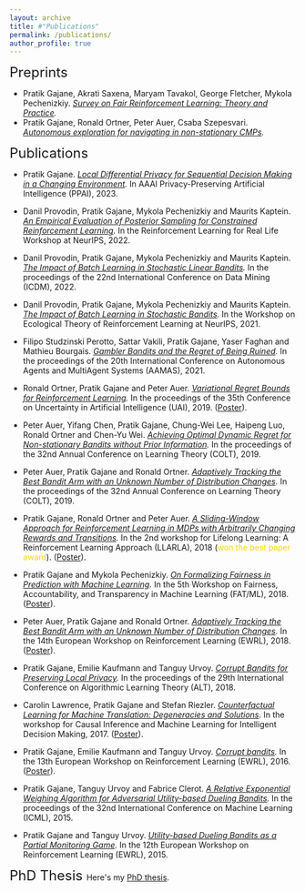 ```yaml
---
layout: archive
title: #"Publications"
permalink: /publications/
author_profile: true
---
```


<font size = 5> Preprints </font>

* Pratik Gajane, Akrati Saxena, Maryam Tavakol, George Fletcher, Mykola Pechenizkiy. <i>[Survey on Fair Reinforcement Learning: Theory and Practice](https://arxiv.org/abs/2205.10032).</i>
* Pratik Gajane, Ronald Ortner, Peter Auer, Csaba Szepesvari. <i>[Autonomous exploration for navigating in non-stationary CMPs](https://arxiv.org/abs/1910.08446v1).</i>

<font size = 5> Publications </font>

*  Pratik Gajane. <i>[Local Differential Privacy for Sequential Decision Making in a Changing
Environment](https://arxiv.org/abs/2301.00561).</i> In AAAI Privacy-Preserving Artificial Intelligence (PPAI), 2023.

* Danil Provodin, Pratik Gajane, Mykola Pechenizkiy and Maurits Kaptein. <i>[An Empirical Evaluation of Posterior Sampling for Constrained Reinforcement Learning](https://arxiv.org/abs/2209.03596).</i> In the Reinforcement Learning for Real Life Workshop at NeurIPS, 2022.

* Danil Provodin, Pratik Gajane, Mykola Pechenizkiy and Maurits Kaptein. <i>[The Impact of Batch Learning in Stochastic Linear Bandits](https://arxiv.org/abs/2202.06657).</i> In the proceedings of the 22nd International Conference on Data Mining (ICDM), 2022.

* Danil Provodin, Pratik Gajane, Mykola Pechenizkiy and Maurits Kaptein. <i>[The Impact of Batch Learning in Stochastic
Bandits](https://arxiv.org/abs/2111.02071).</i> In the Workshop on Ecological Theory of Reinforcement Learning at NeurIPS, 2021.

* Filipo Studzinski Perotto, Sattar Vakili, Pratik Gajane, Yaser Faghan and Mathieu Bourgais. <i>[Gambler Bandits and the Regret of Being Ruined](https://dl.acm.org/doi/10.5555/3463952.3464194).</i> In the proceedings of the 20th International Conference on Autonomous Agents and MultiAgent Systems (AAMAS), 2021.

* Ronald Ortner, Pratik Gajane and Peter Auer. <i>[Variational Regret Bounds for Reinforcement Learning](https://proceedings.mlr.press/v115/ortner20a.html).</i> In the proceedings of the 35th Conference on Uncertainty in Artificial Intelligence (UAI), 2019. ([Poster](/files/UAI_2019_poster.pdf)).

*  Peter Auer, Yifang Chen, Pratik Gajane, Chung-Wei Lee, Haipeng Luo, Ronald Ortner and Chen-Yu Wei. <i>[Achieving Optimal Dynamic Regret for Non-stationary Bandits without Prior Information](https://proceedings.mlr.press/v99/auer19b.html).</i> In the proceedings of the 32nd Annual Conference on Learning Theory (COLT), 2019.

* Peter Auer, Pratik Gajane and Ronald Ortner. <i>[Adaptively Tracking the Best Bandit Arm with an Unknown Number of Distribution Changes](https://proceedings.mlr.press/v99/auer19a.html).</i> In the proceedings of the 32nd Annual Conference on Learning Theory (COLT), 2019.
 
* Pratik Gajane, Ronald Ortner and Peter Auer. <i>[A Sliding-Window Approach for Reinforcement Learning in MDPs with Arbitrarily Changing Rewards and Transitions](https://drive.google.com/file/d/1FHAgRpUPcO4YBjg3meK47d3VZozIwIx5/view).</i> In the 2nd workshop for Lifelong Learning: A Reinforcement Learning Approach (LLARLA), 2018 (<span style="color:gold">won the best paper award</span>). ([Poster](/files/LLARLA_2018_poster.pdf)).

* Pratik Gajane and Mykola Pechenizkiy. <i>[On Formalizing Fairness in Prediction with Machine Learning](https://www.fatml.org/media/documents/formalizing_fairness_in_prediction_with_ml.pdf).</i> In the 5th Workshop on Fairness, Accountability, and Transparency in Machine Learning (FAT/ML), 2018. ([Poster](/files/FATML_2018_poster.pdf)).

* Peter Auer, Pratik Gajane and Ronald Ortner. <i>[Adaptively Tracking the Best Bandit Arm with an Unknown Number of Distribution Changes](https://ewrl.files.wordpress.com/2018/09/ewrl_14_2018_paper_28.pdf).</i> In the 14th European Workshop on Reinforcement Learning (EWRL), 2018. ([Poster](/files/EWRL_2018_poster.pdf)).

* Pratik Gajane, Emilie Kaufmann and Tanguy Urvoy. <i>[Corrupt Bandits for Preserving Local Privacy](https://proceedings.mlr.press/v83/gajane18a.html).</i> In the proceedings of the 29th International Conference on Algorithmic Learning Theory (ALT), 2018. 

* Carolin Lawrence, Pratik Gajane and Stefan Riezler. <i>[Counterfactual Learning for Machine Translation: Degeneracies and Solutions](https://www.cl.uni-heidelberg.de/~riezler/publications/papers/NIPS2017.pdf)</i>. In the workshop for Causal Inference and Machine Learning for Intelligent Decision Making, 2017. ([Poster](/files/17NIPS_WITWN.pdf)).

* Pratik Gajane, Emilie Kaufmann and Tanguy Urvoy. <i>[Corrupt bandits](https://ewrl.files.wordpress.com/2016/11/ewrl13-2016-submission_04.pdf).</i> In the 13th European Workshop on Reinforcement Learning (EWRL), 2016. ([Poster](/files/EWRL_2016_poster.pdf)).

* Pratik Gajane, Tanguy Urvoy and Fabrice Clerot. <i>[A Relative Exponential Weighing Algorithm for Adversarial Utility-based Dueling Bandits](https://proceedings.mlr.press/v37/gajane15).</i> In the proceedings of the 32nd International Conference on Machine Learning (ICML), 2015.

* Pratik Gajane and Tanguy Urvoy.  <i>[Utility-based Dueling Bandits as a Partial Monitoring Game](https://arxiv.org/abs/1507.02750).</i> In the 12th European Workshop on Reinforcement Learning (EWRL), 2015.

<font size = 5> PhD Thesis </font>
Here's my [PhD thesis](/files/PhD-thesis-Pratik-Gajane.pdf).
